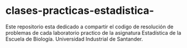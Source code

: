 # clases-practicas-estadistica-
Este repositorio esta dedicado a compartir el codigo de resolución de problemas de cada laboratorio practico de la asignatura Estadística de la Escuela de Biología. Universidad Industrial de Santander.

